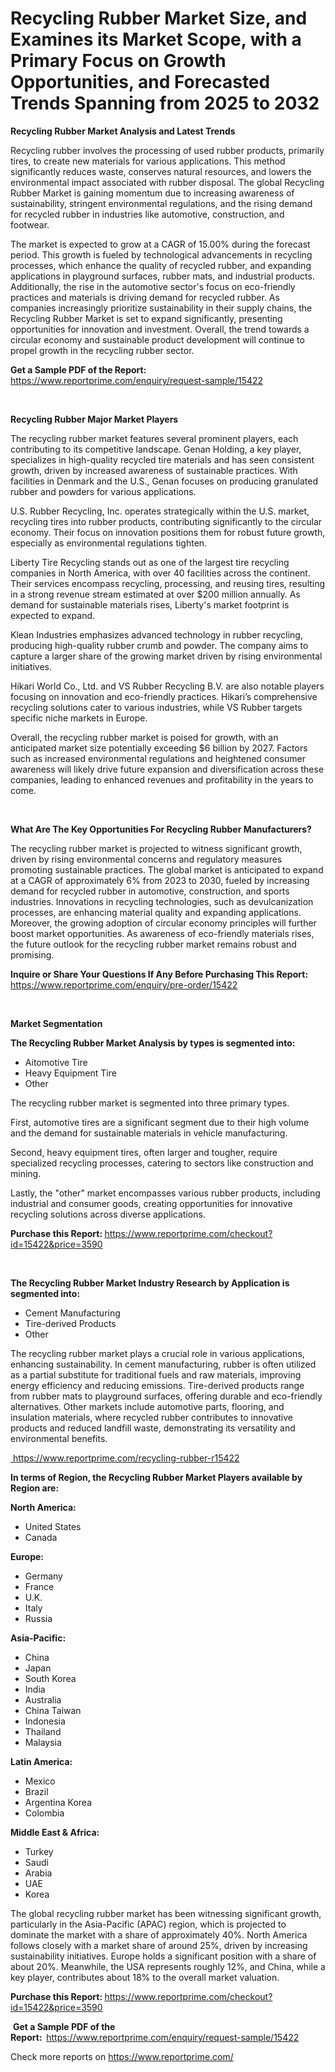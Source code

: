<p><h1>Recycling Rubber Market Size, and Examines its Market Scope, with a Primary Focus on Growth Opportunities, and Forecasted Trends Spanning from 2025 to 2032</h1></p><p><strong>Recycling Rubber Market Analysis and Latest Trends</strong></p>
<p><p>Recycling rubber involves the processing of used rubber products, primarily tires, to create new materials for various applications. This method significantly reduces waste, conserves natural resources, and lowers the environmental impact associated with rubber disposal. The global Recycling Rubber Market is gaining momentum due to increasing awareness of sustainability, stringent environmental regulations, and the rising demand for recycled rubber in industries like automotive, construction, and footwear.</p><p>The market is expected to grow at a CAGR of 15.00% during the forecast period. This growth is fueled by technological advancements in recycling processes, which enhance the quality of recycled rubber, and expanding applications in playground surfaces, rubber mats, and industrial products. Additionally, the rise in the automotive sector's focus on eco-friendly practices and materials is driving demand for recycled rubber. As companies increasingly prioritize sustainability in their supply chains, the Recycling Rubber Market is set to expand significantly, presenting opportunities for innovation and investment. Overall, the trend towards a circular economy and sustainable product development will continue to propel growth in the recycling rubber sector.</p></p>
<p><strong>Get a Sample PDF of the Report:&nbsp;</strong> <a href="https://www.reportprime.com/enquiry/request-sample/15422?utm_campaign=2755&utm_medium=2&utm_source=Github&utm_content=ia&utm_term=20032025&utm_id=recycling-rubber">https://www.reportprime.com/enquiry/request-sample/15422</a></p>
<p>&nbsp;</p>
<p><strong>Recycling Rubber Major Market Players</strong></p>
<p><p>The recycling rubber market features several prominent players, each contributing to its competitive landscape. Genan Holding, a key player, specializes in high-quality recycled tire materials and has seen consistent growth, driven by increased awareness of sustainable practices. With facilities in Denmark and the U.S., Genan focuses on producing granulated rubber and powders for various applications.</p><p>U.S. Rubber Recycling, Inc. operates strategically within the U.S. market, recycling tires into rubber products, contributing significantly to the circular economy. Their focus on innovation positions them for robust future growth, especially as environmental regulations tighten.</p><p>Liberty Tire Recycling stands out as one of the largest tire recycling companies in North America, with over 40 facilities across the continent. Their services encompass recycling, processing, and reusing tires, resulting in a strong revenue stream estimated at over $200 million annually. As demand for sustainable materials rises, Liberty's market footprint is expected to expand.</p><p>Klean Industries emphasizes advanced technology in rubber recycling, producing high-quality rubber crumb and powder. The company aims to capture a larger share of the growing market driven by rising environmental initiatives.</p><p>Hikari World Co., Ltd. and VS Rubber Recycling B.V. are also notable players focusing on innovation and eco-friendly practices. Hikari’s comprehensive recycling solutions cater to various industries, while VS Rubber targets specific niche markets in Europe.</p><p>Overall, the recycling rubber market is poised for growth, with an anticipated market size potentially exceeding $6 billion by 2027. Factors such as increased environmental regulations and heightened consumer awareness will likely drive future expansion and diversification across these companies, leading to enhanced revenues and profitability in the years to come.</p></p>
<p>&nbsp;</p>
<p><strong>What Are The Key Opportunities For Recycling Rubber Manufacturers?</strong></p>
<p><p>The recycling rubber market is projected to witness significant growth, driven by rising environmental concerns and regulatory measures promoting sustainable practices. The global market is anticipated to expand at a CAGR of approximately 6% from 2023 to 2030, fueled by increasing demand for recycled rubber in automotive, construction, and sports industries. Innovations in recycling technologies, such as devulcanization processes, are enhancing material quality and expanding applications. Moreover, the growing adoption of circular economy principles will further boost market opportunities. As awareness of eco-friendly materials rises, the future outlook for the recycling rubber market remains robust and promising.</p></p>
<p><strong>Inquire or Share Your Questions If Any Before Purchasing This Report:</strong> <a href="https://www.reportprime.com/enquiry/pre-order/15422?utm_campaign=2755&utm_medium=2&utm_source=Github&utm_content=ia&utm_term=20032025&utm_id=recycling-rubber">https://www.reportprime.com/enquiry/pre-order/15422</a></p>
<p>&nbsp;</p>
<p><strong>Market Segmentation</strong></p>
<p><strong>The Recycling Rubber Market Analysis by types is segmented into:</strong></p>
<p><ul><li>Aitomotive Tire</li><li>Heavy Equipment Tire</li><li>Other</li></ul></p>
<p><p>The recycling rubber market is segmented into three primary types. </p><p>First, automotive tires are a significant segment due to their high volume and the demand for sustainable materials in vehicle manufacturing. </p><p>Second, heavy equipment tires, often larger and tougher, require specialized recycling processes, catering to sectors like construction and mining. </p><p>Lastly, the "other" market encompasses various rubber products, including industrial and consumer goods, creating opportunities for innovative recycling solutions across diverse applications.</p></p>
<p><strong>Purchase this Report:&nbsp;</strong><a href="https://www.reportprime.com/checkout?id=15422&price=3590&utm_campaign=2755&utm_medium=2&utm_source=Github&utm_content=ia&utm_term=20032025&utm_id=recycling-rubber">https://www.reportprime.com/checkout?id=15422&price=3590</a></p>
<p>&nbsp;</p>
<p><strong>The Recycling Rubber Market Industry Research by Application is segmented into:</strong></p>
<p><ul><li>Cement Manufacturing</li><li>Tire-derived Products</li><li>Other</li></ul></p>
<p><p>The recycling rubber market plays a crucial role in various applications, enhancing sustainability. In cement manufacturing, rubber is often utilized as a partial substitute for traditional fuels and raw materials, improving energy efficiency and reducing emissions. Tire-derived products range from rubber mats to playground surfaces, offering durable and eco-friendly alternatives. Other markets include automotive parts, flooring, and insulation materials, where recycled rubber contributes to innovative products and reduced landfill waste, demonstrating its versatility and environmental benefits.</p></p>
<p><a href="https://www.reportprime.com/recycling-rubber-r15422?utm_campaign=2755&utm_medium=2&utm_source=Github&utm_content=ia&utm_term=20032025&utm_id=recycling-rubber">&nbsp;https://www.reportprime.com/recycling-rubber-r15422</a></p>
<p><strong>In terms of Region, the Recycling Rubber Market Players available by Region are:</strong></p>
<p>
    <p> <strong> North America: </strong>
        <ul>
            <li>United States</li>
            <li>Canada</li>
        </ul>
        </p> 
    <p> <strong> Europe: </strong>
        <ul>
            <li>Germany</li>
            <li>France</li>
            <li>U.K.</li>
            <li>Italy</li>
            <li>Russia</li>
        </ul>
        </p> 
    <p> <strong> Asia-Pacific: </strong>
        <ul>
            <li>China</li>
            <li>Japan</li>
            <li>South Korea</li>
            <li>India</li>
            <li>Australia</li>
            <li>China Taiwan</li>
            <li>Indonesia</li>
            <li>Thailand</li>
            <li>Malaysia</li>
        </ul>
        </p> 
    <p> <strong> Latin America: </strong>
        <ul>
            <li>Mexico</li>
            <li>Brazil</li>
            <li>Argentina Korea</li>
            <li>Colombia</li>
        </ul>
        </p> 
    <p> <strong> Middle East & Africa: </strong>
        <ul>
            <li>Turkey</li>
            <li>Saudi</li>
            <li>Arabia</li>
            <li>UAE</li>
            <li>Korea</li>
        </ul>
    </p>
    </p>
<p><p>The global recycling rubber market has been witnessing significant growth, particularly in the Asia-Pacific (APAC) region, which is projected to dominate the market with a share of approximately 40%. North America follows closely with a market share of around 25%, driven by increasing sustainability initiatives. Europe holds a significant position with a share of about 20%. Meanwhile, the USA represents roughly 12%, and China, while a key player, contributes about 18% to the overall market valuation.</p></p>
<p><strong>Purchase this Report: </strong><a href="https://www.reportprime.com/checkout?id=15422&price=3590&utm_campaign=2755&utm_medium=2&utm_source=Github&utm_content=ia&utm_term=20032025&utm_id=recycling-rubber">https://www.reportprime.com/checkout?id=15422&price=3590</a></p>
<p>&nbsp;<strong>Get a Sample PDF of the Report:&nbsp;&nbsp;</strong><a href="https://www.reportprime.com/enquiry/request-sample/15422?utm_campaign=2755&utm_medium=2&utm_source=Github&utm_content=ia&utm_term=20032025&utm_id=recycling-rubber">https://www.reportprime.com/enquiry/request-sample/15422</a></p>
<p><strong></strong></p>
<p>Check more reports on <a href="https://www.reportprime.com/?utm_campaign=2755&utm_medium=2&utm_source=Github&utm_content=ia&utm_term=20032025&utm_id=recycling-rubber">https://www.reportprime.com/</a></p>